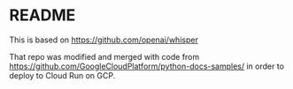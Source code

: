 # README

This is based on https://github.com/openai/whisper

That repo was modified and merged with code from https://github.com/GoogleCloudPlatform/python-docs-samples/ in order to deploy to Cloud Run on GCP.